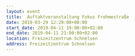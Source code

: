 ```yaml
---
layout: event
title:  Auftaktveranstaltung Fokus Frohmestraße
date: 2019-03-29 12:29:00+00:00
start_date: 2019-04-11 19:00:00+02:00
end_date: 2019-04-11 21:00:00+02:00
location: Freizeitzentrum Schnelsen
address: Freizeitzentrum Schnelsen
---
```

